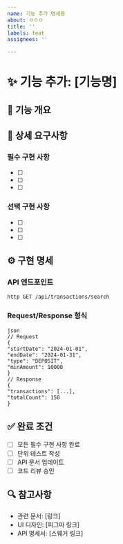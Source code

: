 ```yaml
---
name: 기능 추가 명세용
about: ㅇㅇㅇ
title: ''
labels: feat
assignees: ''

---
```


# ✨ 기능 추가: [기능명]

## 📌 기능 개요
<!-- 추가할 기능에 대한 간단한 설명 -->

## 📝 상세 요구사항
### 필수 구현 사항
- [ ] 
- [ ] 
- [ ] 

### 선택 구현 사항
- [ ] 
- [ ] 
- [ ] 

## ⚙️ 구현 명세
### API 엔드포인트

`http GET /api/transactions/search`

### Request/Response 형식
```
json
// Request
{
"startDate": "2024-01-01",
"endDate": "2024-01-31",
"type": "DEPOSIT",
"minAmount": 10000
}
// Response
{
"transactions": [...],
"totalCount": 150
}
```

## ✅ 완료 조건
- [ ] 모든 필수 구현 사항 완료
- [ ] 단위 테스트 작성
- [ ] API 문서 업데이트
- [ ] 코드 리뷰 승인

## 🔍 참고사항
- 관련 문서: [링크]
- UI 디자인: [피그마 링크]
- API 명세서: [스웨거 링크]
